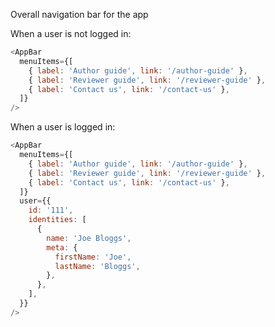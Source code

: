Overall navigation bar for the app

When a user is not logged in:

```js
<AppBar
  menuItems={[
    { label: 'Author guide', link: '/author-guide' },
    { label: 'Reviewer guide', link: '/reviewer-guide' },
    { label: 'Contact us', link: '/contact-us' },
  ]}
/>
```

When a user is logged in:

```js
<AppBar
  menuItems={[
    { label: 'Author guide', link: '/author-guide' },
    { label: 'Reviewer guide', link: '/reviewer-guide' },
    { label: 'Contact us', link: '/contact-us' },
  ]}
  user={{
    id: '111',
    identities: [
      {
        name: 'Joe Bloggs',
        meta: {
          firstName: 'Joe',
          lastName: 'Bloggs',
        },
      },
    ],
  }}
/>
```
